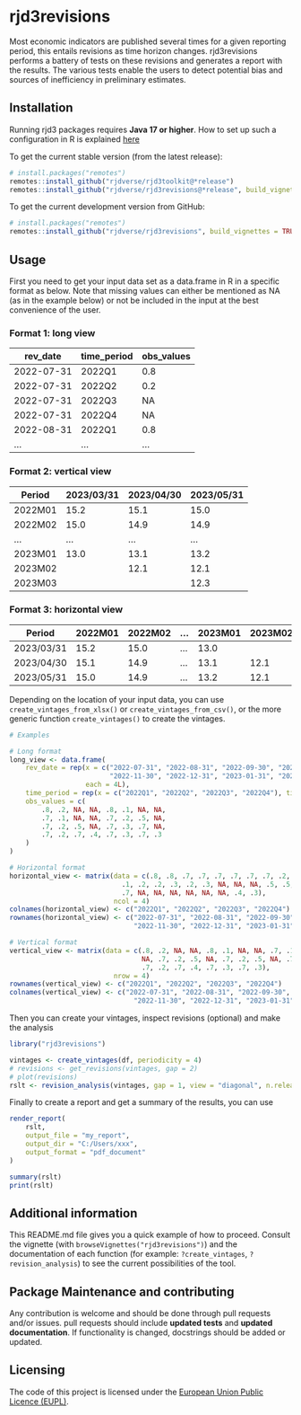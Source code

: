 
<!-- README.md is generated from README.Rmd. Please edit that file -->

# rjd3revisions

<!-- badges: start -->
<!-- badges: end -->

Most economic indicators are published several times for a given
reporting period, this entails revisions as time horizon changes.
rjd3revisions performs a battery of tests on these revisions and
generates a report with the results. The various tests enable the users
to detect potential bias and sources of inefficiency in preliminary
estimates.

## Installation

Running rjd3 packages requires **Java 17 or higher**. How to set up such
a configuration in R is explained
[here](https://jdemetra-new-documentation.netlify.app/#Rconfig)

To get the current stable version (from the latest release):

``` r
# install.packages("remotes")
remotes::install_github("rjdverse/rjd3toolkit@*release")
remotes::install_github("rjdverse/rjd3revisions@*release", build_vignettes = TRUE)
```

To get the current development version from GitHub:

``` r
# install.packages("remotes")
remotes::install_github("rjdverse/rjd3revisions", build_vignettes = TRUE)
```

## Usage

First you need to get your input data set as a data.frame in R in a
specific format as below. Note that missing values can either be
mentioned as NA (as in the example below) or not be included in the
input at the best convenience of the user.

### Format 1: long view

| rev_date   | time_period | obs_values |
|------------|-------------|------------|
| 2022-07-31 | 2022Q1      | 0.8        |
| 2022-07-31 | 2022Q2      | 0.2        |
| 2022-07-31 | 2022Q3      | NA         |
| 2022-07-31 | 2022Q4      | NA         |
| 2022-08-31 | 2022Q1      | 0.8        |
| …          | …           | …          |

### Format 2: vertical view

| Period  | 2023/03/31 | 2023/04/30 | 2023/05/31 |
|---------|------------|------------|------------|
| 2022M01 | 15.2       | 15.1       | 15.0       |
| 2022M02 | 15.0       | 14.9       | 14.9       |
| …       | …          | …          | …          |
| 2023M01 | 13.0       | 13.1       | 13.2       |
| 2023M02 |            | 12.1       | 12.1       |
| 2023M03 |            |            | 12.3       |

### Format 3: horizontal view

| Period     | 2022M01 | 2022M02 | …   | 2023M01 | 2023M02 | 2023M03 |
|------------|---------|---------|-----|---------|---------|---------|
| 2023/03/31 | 15.2    | 15.0    | …   | 13.0    |         |         |
| 2023/04/30 | 15.1    | 14.9    | …   | 13.1    | 12.1    |         |
| 2023/05/31 | 15.0    | 14.9    | …   | 13.2    | 12.1    | 12.3    |

Depending on the location of your input data, you can use
`create_vintages_from_xlsx()` or `create_vintages_from_csv()`, or the
more generic function `create_vintages()` to create the vintages.

``` r
# Examples

# Long format
long_view <- data.frame(
    rev_date = rep(x = c("2022-07-31", "2022-08-31", "2022-09-30", "2022-10-31",
                         "2022-11-30", "2022-12-31", "2023-01-31", "2023-02-28"),
                   each = 4L),
    time_period = rep(x = c("2022Q1", "2022Q2", "2022Q3", "2022Q4"), times = 8L),
    obs_values = c(
        .8, .2, NA, NA, .8, .1, NA, NA,
        .7, .1, NA, NA, .7, .2, .5, NA,
        .7, .2, .5, NA, .7, .3, .7, NA,
        .7, .2, .7, .4, .7, .3, .7, .3
    )
)

# Horizontal format
horizontal_view <- matrix(data = c(.8, .8, .7, .7, .7, .7, .7, .7, .2, .1,
                            .1, .2, .2, .3, .2, .3, NA, NA, NA, .5, .5, .7, .7,
                            .7, NA, NA, NA, NA, NA, NA, .4, .3),
                          ncol = 4)
colnames(horizontal_view) <- c("2022Q1", "2022Q2", "2022Q3", "2022Q4")
rownames(horizontal_view) <- c("2022-07-31", "2022-08-31", "2022-09-30", "2022-10-31",
                               "2022-11-30", "2022-12-31", "2023-01-31", "2023-02-28")

# Vertical format
vertical_view <- matrix(data = c(.8, .2, NA, NA, .8, .1, NA, NA, .7, .1, NA,
                                 NA, .7, .2, .5, NA, .7, .2, .5, NA, .7, .3, .7, NA,
                                 .7, .2, .7, .4, .7, .3, .7, .3),
                          nrow = 4)
rownames(vertical_view) <- c("2022Q1", "2022Q2", "2022Q3", "2022Q4")
colnames(vertical_view) <- c("2022-07-31", "2022-08-31", "2022-09-30", "2022-10-31",
                               "2022-11-30", "2022-12-31", "2023-01-31", "2023-02-28")
```

Then you can create your vintages, inspect revisions (optional) and make
the analysis

``` r
library("rjd3revisions")

vintages <- create_vintages(df, periodicity = 4)
# revisions <- get_revisions(vintages, gap = 2)
# plot(revisions)
rslt <- revision_analysis(vintages, gap = 1, view = "diagonal", n.releases = 3)
```

Finally to create a report and get a summary of the results, you can use

``` r
render_report(
    rslt,
    output_file = "my_report",
    output_dir = "C:/Users/xxx",
    output_format = "pdf_document"
)

summary(rslt)
print(rslt)
```

## Additional information

This README.md file gives you a quick example of how to proceed. Consult
the vignette (with `browseVignettes("rjd3revisions")`) and the
documentation of each function (for example: `?create_vintages`,
`?revision_analysis`) to see the current possibilities of the tool.

## Package Maintenance and contributing

Any contribution is welcome and should be done through pull requests
and/or issues. pull requests should include **updated tests** and
**updated documentation**. If functionality is changed, docstrings
should be added or updated.

## Licensing

The code of this project is licensed under the [European Union Public
Licence
(EUPL)](https://joinup.ec.europa.eu/collection/eupl/eupl-text-eupl-12).
